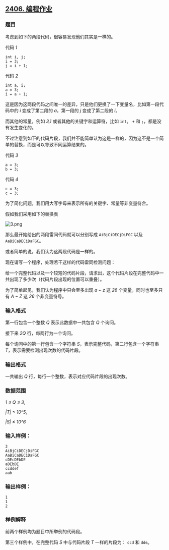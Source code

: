 ## [2406. 编程作业](https://www.acwing.com/problem/content/2408/)

### 题目

考虑到如下的两段代码，很容易发现他们其实是一样的。

代码 *1*

```
int i, j;
i = 3;
j = i + 1;
```

代码 *2*

```
int a, i;
a = 3;
i = a + 1;
```

这是因为这两段代码之间唯一的差异，只是他们更换了一下变量名，比如第一段代码中的 *i* 变成了第二段的 *a*，第一段的 *j* 变成了第二段的 *i*。

而其他的常量，例如 *3,1* 或者其他的关键字和运算符，比如 `int`， `+` 和 `;`，都是没有发生变化的。

不过注意到如下的代码片段，我们并不能简单认为这是一样的，因为这不是一个简单的替换，而是可以导致不同运算结果的。

代码 *3*

```
a = 3;
b = 3;
```

代码 *4*

```
c = 3;
c = 3;
```

为了简化问题，我们用大写字母来表示所有的关键字、常量等非变量符合。

假如我们采用如下的替换表

 ![3.png](https://cdn.acwing.com/media/article/image/2020/08/28/19_bfaf078ce8-3.png)

那么最开始给出的两段雷同代码就可以分别写成 `AiBjCiDECjDiFGC` 以及 `AaBiCaDECiDaFGC`。

或者简单的说，我们认为这两段代码是一样的。

现在请写一个程序，处理若干这样的代码雷同检测问题：

给一个完整代码以及一个较短的代码片段，请求出，这个代码片段在完整代码中一共出现了多少次（代码片段出现的位置可以重叠）。

为了简单起见，我们认为程序中只会至多出现 *a ~ z* 这 *26* 个变量，同时也至多只有 *A ~ Z* 这 *26* 个非变量符号。

### 输入格式

第一行包含一个整数 *Q* 表示此数据中一共包含 *Q* 个询问。

接下来 *2Q* 行，每两行为一个询问。

每个询问中的第一行包含一个字符串 *S*，表示完整代码，第二行包含一个字符串 *T*，表示需要检测出现次数的代码片段。

### 输出格式

一共输出 *Q* 行，每行一个整数，表示对应代码片段的出现次数。

### 数据范围

*1 ≤ Q ≤ 3*,

*|T| ≤ 10^5*,

*|S| ≤ 10^6*

### 输入样例：

```
3
AiBjCiDECjDiFGC
AaBiCaDECiDaFGC
cDEcDEbDE
aDEbDE
ccddef
aab
```

### 输出样例：

```
1
1
2
```

### 样例解释

前两个样例均为题目中所举例的代码段。

第三个样例中，在完整代码 *S* 中与代码片段 *T* 一样的片段为： `ccd` 和 `dde`。
